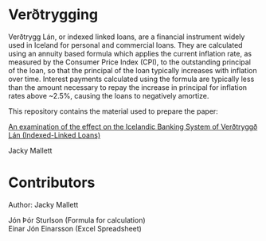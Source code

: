 Verðtrygging
============

Verðtrygg Lán, or indexed linked loans, are a financial instrument widely used in Iceland
for personal and commercial loans. They are calculated using an annuity based formula
which applies the current inflation rate, as measured by the 
Consumer Price Index (CPI), to the outstanding principal of the loan, so that the principal
of the loan typically increases with inflation over time.  Interest payments calculated 
using the formula are typically less than the amount necessary to repay the increase in
principal for inflation rates above ~2.5%, causing the loans to negatively amortize.

This repository contains the material used to prepare the paper:

[An examination of the effect on the Icelandic Banking System of Verðtryggð Lán (Indexed-Linked Loans)](http://arxiv.org/abs/1302.4112)

Jacky Mallett

Contributors
============

Author: Jacky Mallett

Jón Þór Sturlson (Formula for calculation)  
Einar Jón Einarsson (Excel Spreadsheet)

